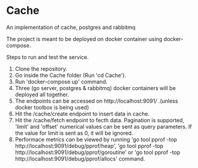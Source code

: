 # Cache
An implementation of cache, postgres and rabbitmq

The project is meant to be deployed on docker container using docker-compose.

Steps to run and test the service.
1. Clone the repository.
2. Go inside the Cache folder (Run 'cd Cache').
3. Run 'docker-compose up' command.
4. Three (go server, postgres & rabbitmq) docker containers will be deployed all together.
5. The endpoints can be accessed on http://localhost:9091/ .(unless docker toolbox is being used)
6. Hit the /cache/create endpoint to insert data in cache.
7. Hit the /cache/fetch endpoint to fecth data. Pagination is supported, 'limit' and 'offset' numerical values can be sent as query parameters. If the value for limit is sent as 0, it will be ignored.
8. Performace metrics can be viewed by running 'go tool pprof -top http://localhost:9091/debug/pprof/heap', 'go tool pprof -top http://localhost:9091/debug/pprof/goroutine' or 'go tool pprof -top http://localhost:9091/debug/pprof/allocs' command.
